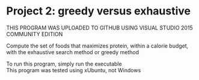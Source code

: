 # Project 2: greedy versus exhaustive

THIS PROGRAM WAS UPLOADED TO GITHUB USING VISUAL STUDIO 2015 COMMUNITY EDITION  

Compute the set of foods that maximizes protein, within a calorie budget, with the exhaustive search method or greedy method  

To run this program, simply run the executable  
This program was tested using xUbuntu, not Windows 



